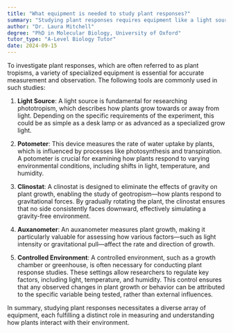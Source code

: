 ```yaml
---
title: "What equipment is needed to study plant responses?"
summary: "Studying plant responses requires equipment like a light source, potometer, clinostat, auxanometer, and a controlled environment to accurately measure and analyze their reactions."
author: "Dr. Laura Mitchell"
degree: "PhD in Molecular Biology, University of Oxford"
tutor_type: "A-Level Biology Tutor"
date: 2024-09-15
---
```


To investigate plant responses, which are often referred to as plant tropisms, a variety of specialized equipment is essential for accurate measurement and observation. The following tools are commonly used in such studies:

1. **Light Source**: A light source is fundamental for researching phototropism, which describes how plants grow towards or away from light. Depending on the specific requirements of the experiment, this could be as simple as a desk lamp or as advanced as a specialized grow light.

2. **Potometer**: This device measures the rate of water uptake by plants, which is influenced by processes like photosynthesis and transpiration. A potometer is crucial for examining how plants respond to varying environmental conditions, including shifts in light, temperature, and humidity.

3. **Clinostat**: A clinostat is designed to eliminate the effects of gravity on plant growth, enabling the study of geotropism—how plants respond to gravitational forces. By gradually rotating the plant, the clinostat ensures that no side consistently faces downward, effectively simulating a gravity-free environment.

4. **Auxanometer**: An auxanometer measures plant growth, making it particularly valuable for assessing how various factors—such as light intensity or gravitational pull—affect the rate and direction of growth.

5. **Controlled Environment**: A controlled environment, such as a growth chamber or greenhouse, is often necessary for conducting plant response studies. These settings allow researchers to regulate key factors, including light, temperature, and humidity. This control ensures that any observed changes in plant growth or behavior can be attributed to the specific variable being tested, rather than external influences.

In summary, studying plant responses necessitates a diverse array of equipment, each fulfilling a distinct role in measuring and understanding how plants interact with their environment.
    